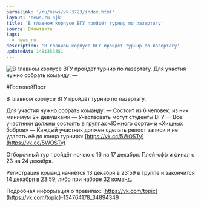 ```yaml
---
permalink: '/ru/news/vk-3723/index.html'
layout: 'news.ru.njk'
title: 'В главном корпусе ВГУ пройдёт турнир по лазертагу'
source: ВКонтакте
tags:
  - news_ru
description: 'В главном корпусе ВГУ пройдёт турнир по лазертагу'
updatedAt: 1481353351
---
```

![В главном корпусе ВГУ пройдёт турнир по лазертагу. Для участия нужно собрать команду: —](https://sun9-14.userapi.com/impf/c638527/v638527501/f61d/JclvBxGqQ7o.jpg?size=1264x777&quality=96&proxy=1&sign=591ef09019403c51ba68e586c274520f&c_uniq_tag=9fDPq2fUmbKYzk-QwlliQSZ0RlzggAJ4Y-klI5Ax8rs&type=album)

#ГостевойПост

В главном корпусе ВГУ пройдёт турнир по лазертагу.

Для участия нужно собрать команду:
— Состоит из 6 человек, из них минимум 2+ девушками
— Участвовать могут студенты ВГУ
— Все участники должны состоять в группах «Южного форта» и «Хищных бобров»
— Каждый участник должен сделать репост записи и не удалять её до конца турнира: [https://vk.cc/5WOSTy](https://vk.cc/5WOSTy)

Отборочный тур пройдёт ночью с 16 на 17 декабря. Плей-офф и финал с 23 на 24 декабря.

Регистрация команд начнётся 13 декабря в 23:59 в группе и закончится 14 декабря в 23:59, либо при наборе 32 команд.

Подробная информация о правилах: [https://vk.com/topic](https://vk.com/topic)-134764178_34894349
